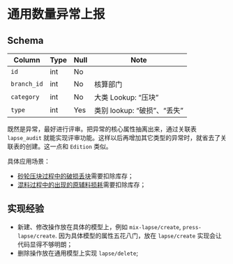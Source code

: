 # 通用数量异常上报

Schema
---------------------------------------------------------------------------

Column                              | Type      | Null | Note
------------------------------------|-----------|------|-------
`id`                                | int       | No   | 
`branch_id`                         | int       | No   | 核算部门
`category`                          | int       | No   | 大类 Lookup: “压块”
`type`                              | int       | Yes  | 类别 lookup: “破损”、“丢失”

既然是异常，最好进行评审。把异常的核心属性抽离出来，通过关联表 `lapse_audit` 就能实现评审功能。这样以后再增加其它类型的异常时，就省去了关联表的创建。这一点和 `Edition` 类似。

具体应用场景：

- [砂轮压块过程中的破损丢块][press-lapse]需要扣除库存；
- [混料过程中的出现的原辅料损耗][mix-lapse]需要扣除库存；

实现经验
---------------------------------------------------------------------------

- 新建、修改操作放在具体的模型上，例如 `mix-lapse/create`, `press-lapse/create`. 因为具体模型的属性五花八门，放在 `lapse/create` 实现会让代码显得不够明朗；
- 删除操作放在通用模型上实现 `lapse/delete`;

[press-lapse]: /production/press.md
[mix-lapse]: /production/mix.md
